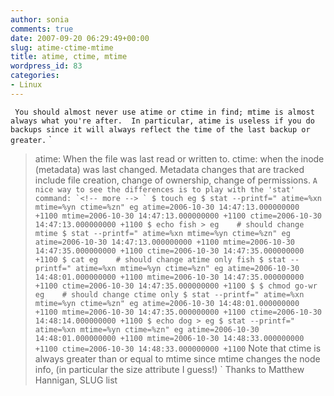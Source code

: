 ```yaml
---
author: sonia
comments: true
date: 2007-09-20 06:29:49+00:00
slug: atime-ctime-mtime
title: atime, ctime, mtime
wordpress_id: 83
categories:
- Linux
---
```


`
You should almost never use atime or ctime in find; mtime
is almost always what you're after.  In particular, atime
is useless if you do backups since it will always reflect
the time of the last backup or greater.`
`
> atime: When the file was last read or written to.
> ctime: when the inode (metadata) was last changed.  Metadata changes
>        that are tracked include file creation, change of ownership,
>        change of permissions.
``
A nice way to see the differences is to play with the 'stat' command:
`<!-- more -->
` $ touch eg
$ stat --printf=" atime=%xn mtime=%yn ctime=%zn" eg
atime=2006-10-30 14:47:13.000000000 +1100
mtime=2006-10-30 14:47:13.000000000 +1100
ctime=2006-10-30 14:47:13.000000000 +1100
$ echo fish > eg	# should change mtime
$ stat --printf=" atime=%xn mtime=%yn ctime=%zn" eg
atime=2006-10-30 14:47:13.000000000 +1100
mtime=2006-10-30 14:47:35.000000000 +1100
ctime=2006-10-30 14:47:35.000000000 +1100
$ cat eg	# should change atime only
fish
$ stat --printf=" atime=%xn mtime=%yn ctime=%zn" eg
atime=2006-10-30 14:48:01.000000000 +1100
mtime=2006-10-30 14:47:35.000000000 +1100
ctime=2006-10-30 14:47:35.000000000 +1100
$
$ chmod go-wr eg	# should change ctime only
$ stat --printf=" atime=%xn mtime=%yn ctime=%zn" eg
atime=2006-10-30 14:48:01.000000000 +1100
mtime=2006-10-30 14:47:35.000000000 +1100
ctime=2006-10-30 14:48:14.000000000 +1100
$ echo dog > eg
$ stat --printf=" atime=%xn mtime=%yn ctime=%zn" eg
atime=2006-10-30 14:48:01.000000000 +1100
mtime=2006-10-30 14:48:33.000000000 +1100
ctime=2006-10-30 14:48:33.000000000 +1100
``
Note that ctime is always greater than or equal to mtime
since mtime changes the node info, (in particular the
size attribute I guess!)
`
Thanks to Matthew Hannigan, SLUG list
